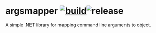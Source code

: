 # argsmapper [![build](https://img.shields.io/github/workflow/status/afriron/argsmapper/build?style=flat-square)](https://github.com/afriron/argsmapper/actions?query=workflow%3Abuild+branch%3Amaster+event%3Apush)![release](https://img.shields.io/github/v/release/afriron/argsmapper?style=flat-square)
A simple .NET library for mapping command line arguments to object.

